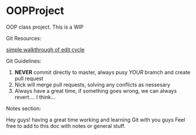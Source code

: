 # OOPProject

OOP class project. This is a WIP

Git Resources:

[simple walkthrough of edit cycle](http://dont-be-afraid-to-commit.readthedocs.io/en/latest/git/commandlinegit.html)

Git Guidelines:

1. **NEVER** commit directly to master, always pusy *YOUR* bramch and create pull request
2. Nick will merge pull requests, solving any conflicts as nessesary
3. Always have a great time, if something goes wrong, we can always revert.... I think...
	

Notes section:

Hey guys! having a great time working and learning Git with you guys
Feel free to add to this doc with notes or general stuff. 
